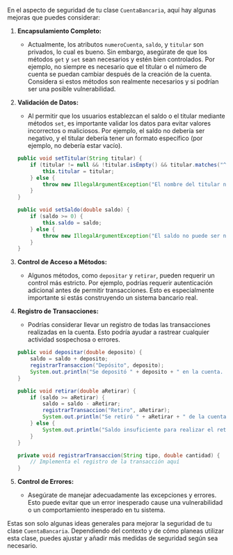 En el aspecto de seguridad de tu clase `CuentaBancaria`, aquí hay algunas mejoras que puedes considerar:

1. **Encapsulamiento Completo:**
   - Actualmente, los atributos `numeroCuenta`, `saldo`, y `titular` son privados, lo cual es bueno. Sin embargo, asegúrate de que los métodos `get` y `set` sean necesarios y estén bien controlados. Por ejemplo, no siempre es necesario que el titular o el número de cuenta se puedan cambiar después de la creación de la cuenta. Considera si estos métodos son realmente necesarios y si podrían ser una posible vulnerabilidad.

2. **Validación de Datos:**
   - Al permitir que los usuarios establezcan el saldo o el titular mediante métodos `set`, es importante validar los datos para evitar valores incorrectos o maliciosos. Por ejemplo, el saldo no debería ser negativo, y el titular debería tener un formato específico (por ejemplo, no debería estar vacío).
   
   ```java
   public void setTitular(String titular) {
       if (titular != null && !titular.isEmpty() && titular.matches("^[a-zA-Z ]+$")) {
           this.titular = titular;
       } else {
           throw new IllegalArgumentException("El nombre del titular no es válido.");
       }
   }

   public void setSaldo(double saldo) {
       if (saldo >= 0) {
           this.saldo = saldo;
       } else {
           throw new IllegalArgumentException("El saldo no puede ser negativo.");
       }
   }
   ```
   
3. **Control de Acceso a Métodos:**
   - Algunos métodos, como `depositar` y `retirar`, pueden requerir un control más estricto. Por ejemplo, podrías requerir autenticación adicional antes de permitir transacciones. Esto es especialmente importante si estás construyendo un sistema bancario real.

4. **Registro de Transacciones:**
   - Podrías considerar llevar un registro de todas las transacciones realizadas en la cuenta. Esto podría ayudar a rastrear cualquier actividad sospechosa o errores.

   ```java
   public void depositar(double deposito) {
       saldo = saldo + deposito;
       registrarTransaccion("Depósito", deposito);
       System.out.println("Se depositó " + deposito + " en la cuenta. Saldo actual: " + saldo);
   }

   public void retirar(double aRetirar) {
       if (saldo >= aRetirar) {
           saldo = saldo - aRetirar;
           registrarTransaccion("Retiro", aRetirar);
           System.out.println("Se retiró " + aRetirar + " de la cuenta. Saldo actual: " + saldo);
       } else {
           System.out.println("Saldo insuficiente para realizar el retiro.");
       }
   }

   private void registrarTransaccion(String tipo, double cantidad) {
       // Implementa el registro de la transacción aquí
   }
   ```

5. **Control de Errores:**
   - Asegúrate de manejar adecuadamente las excepciones y errores. Esto puede evitar que un error inesperado cause una vulnerabilidad o un comportamiento inesperado en tu sistema.

Estas son solo algunas ideas generales para mejorar la seguridad de tu clase `CuentaBancaria`. Dependiendo del contexto y de cómo planeas utilizar esta clase, puedes ajustar y añadir más medidas de seguridad según sea necesario.